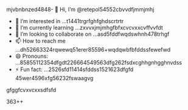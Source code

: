 mjvbnbnzed4848- 👋 Hi, I’m @retepol54552cbvvdfjmmjmhj
- 👀 I’m interested in ...t1441trgrfghfghdscrtrtr
- 🌱 I’m currently learning ...zxvvxjmjmhgfbfxcvcvxxcvffvvfdt
- 💞️ I’m looking to collaborate on ...asd5fddfwqdswhnh478trhgf
- 📫 How to reach me ...dh52663324rqwewq51erer85596+wqdqwbfbfddssfewefwd
- 😄 Pronouns: ...85855112354dfgdt226664549563dfg262fsdxcghhgnhgghnvdss
- ⚡ Fun fact: ...2526sfd11414sfddss1521623dfgfd
45wer4596xfg56232fswaagvg
<!---asd22222fgcvb because its `README.md` (tcvfdhis file) appears on your GitHub profile.54354wqewqehthht5sdf5
You can click the Preview link to take a look at your changes.
--->gfggfcvxvcxxsdfsfd
363++
